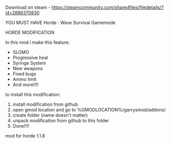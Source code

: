Download on steam - https://steamcommunity.com/sharedfiles/filedetails/?id=2886370830

YOU MUST HAVE Horde : Wave Survival Gamemode

HORDE MODIFICATION

In this mod i make this feature:

- SLOMO
- Progressive heal
- Syringe System
- New weapons
- Fixed bugs
- Ammo limit
- And more!!!!

to install this modification:
1. install modification from github
2. open gmod location and go to %GMODLOCATION%/garrysmod/addons/
3. create folder (name doesn't matter)
4. unpack modification from github to this folder
5. Done!!!!

mod for horde 1.1.8

